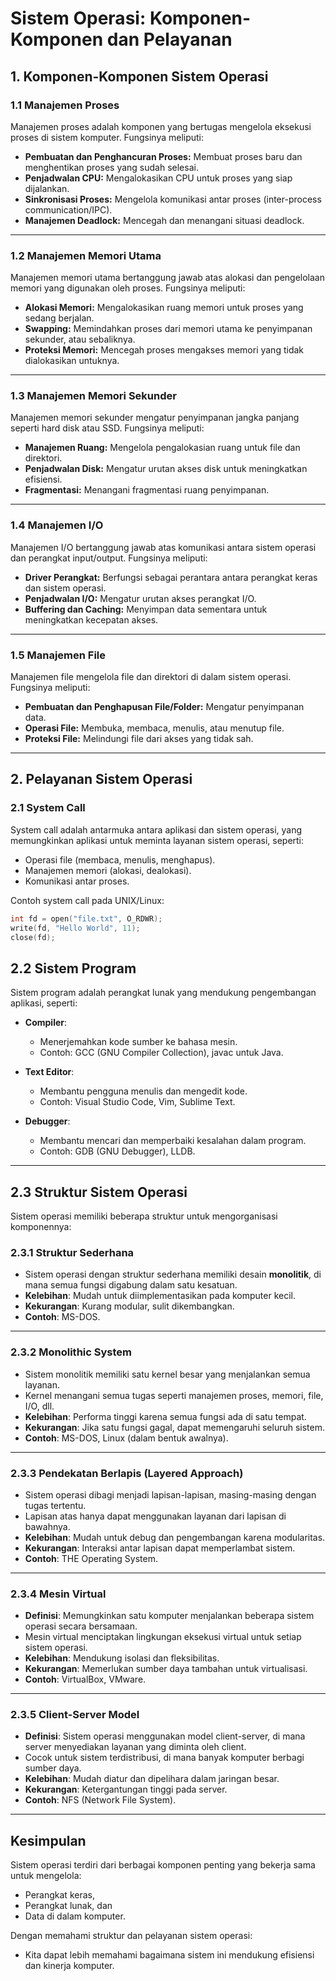 # Sistem Operasi: Komponen-Komponen dan Pelayanan

## 1. Komponen-Komponen Sistem Operasi

### 1.1 Manajemen Proses
Manajemen proses adalah komponen yang bertugas mengelola eksekusi proses di sistem komputer. Fungsinya meliputi:
- **Pembuatan dan Penghancuran Proses:** Membuat proses baru dan menghentikan proses yang sudah selesai.
- **Penjadwalan CPU:** Mengalokasikan CPU untuk proses yang siap dijalankan.
- **Sinkronisasi Proses:** Mengelola komunikasi antar proses (inter-process communication/IPC).
- **Manajemen Deadlock:** Mencegah dan menangani situasi deadlock.

---

### 1.2 Manajemen Memori Utama
Manajemen memori utama bertanggung jawab atas alokasi dan pengelolaan memori yang digunakan oleh proses. Fungsinya meliputi:
- **Alokasi Memori:** Mengalokasikan ruang memori untuk proses yang sedang berjalan.
- **Swapping:** Memindahkan proses dari memori utama ke penyimpanan sekunder, atau sebaliknya.
- **Proteksi Memori:** Mencegah proses mengakses memori yang tidak dialokasikan untuknya.

---

### 1.3 Manajemen Memori Sekunder
Manajemen memori sekunder mengatur penyimpanan jangka panjang seperti hard disk atau SSD. Fungsinya meliputi:
- **Manajemen Ruang:** Mengelola pengalokasian ruang untuk file dan direktori.
- **Penjadwalan Disk:** Mengatur urutan akses disk untuk meningkatkan efisiensi.
- **Fragmentasi:** Menangani fragmentasi ruang penyimpanan.

---

### 1.4 Manajemen I/O
Manajemen I/O bertanggung jawab atas komunikasi antara sistem operasi dan perangkat input/output. Fungsinya meliputi:
- **Driver Perangkat:** Berfungsi sebagai perantara antara perangkat keras dan sistem operasi.
- **Penjadwalan I/O:** Mengatur urutan akses perangkat I/O.
- **Buffering dan Caching:** Menyimpan data sementara untuk meningkatkan kecepatan akses.

---

### 1.5 Manajemen File
Manajemen file mengelola file dan direktori di dalam sistem operasi. Fungsinya meliputi:
- **Pembuatan dan Penghapusan File/Folder:** Mengatur penyimpanan data.
- **Operasi File:** Membuka, membaca, menulis, atau menutup file.
- **Proteksi File:** Melindungi file dari akses yang tidak sah.

---

## 2. Pelayanan Sistem Operasi

### 2.1 System Call
System call adalah antarmuka antara aplikasi dan sistem operasi, yang memungkinkan aplikasi untuk meminta layanan sistem operasi, seperti:
- Operasi file (membaca, menulis, menghapus).
- Manajemen memori (alokasi, dealokasi).
- Komunikasi antar proses.

Contoh system call pada UNIX/Linux:
```c
int fd = open("file.txt", O_RDWR);
write(fd, "Hello World", 11);
close(fd);
```

## 2.2 Sistem Program
Sistem program adalah perangkat lunak yang mendukung pengembangan aplikasi, seperti:

- **Compiler**: 
  - Menerjemahkan kode sumber ke bahasa mesin.
  - Contoh: GCC (GNU Compiler Collection), javac untuk Java.
  
- **Text Editor**: 
  - Membantu pengguna menulis dan mengedit kode.
  - Contoh: Visual Studio Code, Vim, Sublime Text.

- **Debugger**: 
  - Membantu mencari dan memperbaiki kesalahan dalam program.
  - Contoh: GDB (GNU Debugger), LLDB.

---

## 2.3 Struktur Sistem Operasi
Sistem operasi memiliki beberapa struktur untuk mengorganisasi komponennya:

### 2.3.1 Struktur Sederhana
- Sistem operasi dengan struktur sederhana memiliki desain **monolitik**, di mana semua fungsi digabung dalam satu kesatuan.
- **Kelebihan**: Mudah untuk diimplementasikan pada komputer kecil.
- **Kekurangan**: Kurang modular, sulit dikembangkan.
- **Contoh**: MS-DOS.

---

### 2.3.2 Monolithic System
- Sistem monolitik memiliki satu kernel besar yang menjalankan semua layanan.
- Kernel menangani semua tugas seperti manajemen proses, memori, file, I/O, dll.
- **Kelebihan**: Performa tinggi karena semua fungsi ada di satu tempat.
- **Kekurangan**: Jika satu fungsi gagal, dapat memengaruhi seluruh sistem.
- **Contoh**: MS-DOS, Linux (dalam bentuk awalnya).

---

### 2.3.3 Pendekatan Berlapis (Layered Approach)
- Sistem operasi dibagi menjadi lapisan-lapisan, masing-masing dengan tugas tertentu.
- Lapisan atas hanya dapat menggunakan layanan dari lapisan di bawahnya.
- **Kelebihan**: Mudah untuk debug dan pengembangan karena modularitas.
- **Kekurangan**: Interaksi antar lapisan dapat memperlambat sistem.
- **Contoh**: THE Operating System.

---

### 2.3.4 Mesin Virtual
- **Definisi**: Memungkinkan satu komputer menjalankan beberapa sistem operasi secara bersamaan.
- Mesin virtual menciptakan lingkungan eksekusi virtual untuk setiap sistem operasi.
- **Kelebihan**: Mendukung isolasi dan fleksibilitas.
- **Kekurangan**: Memerlukan sumber daya tambahan untuk virtualisasi.
- **Contoh**: VirtualBox, VMware.

---

### 2.3.5 Client-Server Model
- **Definisi**: Sistem operasi menggunakan model client-server, di mana server menyediakan layanan yang diminta oleh client.
- Cocok untuk sistem terdistribusi, di mana banyak komputer berbagi sumber daya.
- **Kelebihan**: Mudah diatur dan dipelihara dalam jaringan besar.
- **Kekurangan**: Ketergantungan tinggi pada server.
- **Contoh**: NFS (Network File System).

---

## Kesimpulan
Sistem operasi terdiri dari berbagai komponen penting yang bekerja sama untuk mengelola:
- Perangkat keras,
- Perangkat lunak, dan
- Data di dalam komputer.

Dengan memahami struktur dan pelayanan sistem operasi:
- Kita dapat lebih memahami bagaimana sistem ini mendukung efisiensi dan kinerja komputer.
